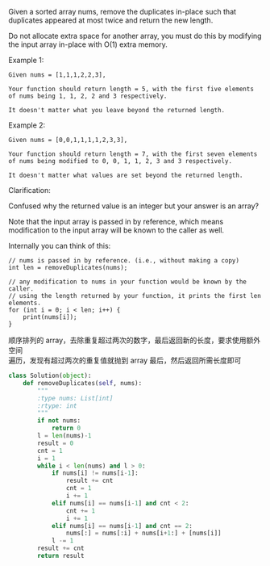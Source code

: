 Given a sorted array nums, remove the duplicates in-place such that duplicates appeared at most twice and return the new length.

Do not allocate extra space for another array, you must do this by modifying the input array in-place with O(1) extra memory.

Example 1:
```
Given nums = [1,1,1,2,2,3],

Your function should return length = 5, with the first five elements of nums being 1, 1, 2, 2 and 3 respectively.

It doesn't matter what you leave beyond the returned length.
```
Example 2:
```
Given nums = [0,0,1,1,1,1,2,3,3],

Your function should return length = 7, with the first seven elements of nums being modified to 0, 0, 1, 1, 2, 3 and 3 respectively.

It doesn't matter what values are set beyond the returned length.
```
Clarification:

Confused why the returned value is an integer but your answer is an array?

Note that the input array is passed in by reference, which means modification to the input array will be known to the caller as well.

Internally you can think of this:
```
// nums is passed in by reference. (i.e., without making a copy)
int len = removeDuplicates(nums);

// any modification to nums in your function would be known by the caller.
// using the length returned by your function, it prints the first len elements.
for (int i = 0; i < len; i++) {
    print(nums[i]);
}
```
顺序排列的 array，去除重复超过两次的数字，最后返回新的长度，要求使用额外空间  
遍历，发现有超过两次的重复值就抛到 array 最后，然后返回所需长度即可
```python
class Solution(object):
    def removeDuplicates(self, nums):
        """
        :type nums: List[int]
        :rtype: int
        """
        if not nums:
            return 0
        l = len(nums)-1
        result = 0
        cnt = 1
        i = 1
        while i < len(nums) and l > 0:
            if nums[i] != nums[i-1]:
                result += cnt
                cnt = 1
                i += 1
            elif nums[i] == nums[i-1] and cnt < 2:
                cnt += 1
                i += 1
            elif nums[i] == nums[i-1] and cnt == 2:
                nums[:] = nums[:i] + nums[i+1:] + [nums[i]]
            l -= 1
        result += cnt
        return result
```
